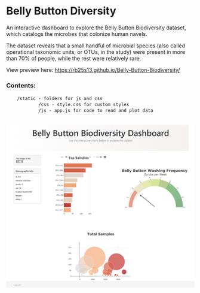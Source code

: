 # Belly Button Diversity

An interactive dashboard to explore the Belly Button Biodiversity dataset, which catalogs the microbes that colonize human navels.

The dataset reveals that a small handful of microbial species (also called operational taxonomic units, or OTUs, in the study) were present in more than 70% of people, while the rest were relatively rare.

View preview here: <a href='https://rb25s13.github.io/Belly-Button-Biodiversity/'>https://rb25s13.github.io/Belly-Button-Biodiversity/</a><br />

### Contents:

        /static - folders for js and css
                /css - style.css for custom styles
                /js - app.js for code to read and plot data

<br />

<img src="screenshot.png" />